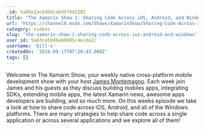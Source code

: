 ```yaml
---
_id: 5a88e1acbd6dca0d5f0d2202
title: "The Xamarin Show 1: Sharing Code Across iOS, Android, and Windows"
url: 'https://channel9.msdn.com/Shows/XamarinShow/Sharing-Code-Across-iOS-Android-and-Windows'
category: videos
slug: 'the-xamarin-show-1-sharing-code-across-ios-android-and-windows'
user_id: 5a83ce59d6eb0005c4ecda2c
username: 'bill-s'
createdOn: '2016-09-17T07:29:43.000Z'
tags: []
---
```


Welcome to The Xamarin Show, your weekly native cross-platform mobile development show with your host <a title="James on Channel 9" href="https://channel9.msdn.com/Niners/JamesMontemagno" target="_blank">James Montemagno</a>. Each week join James and his guests as they discuss building mobiles apps, integrating SDKs, extending mobile apps, the latest Xamarin news, awesome apps developers are building, and so much more. On this weeks episode we take a look at how to share code across iOS, Android, and all of the Windows platforms. There are many strategies to help share code across a single application or across several applications and we explore all of them!
